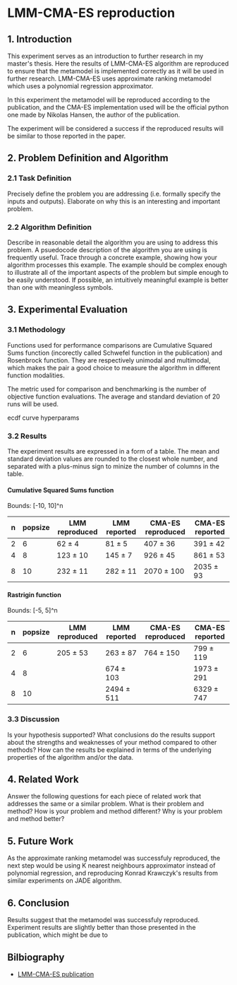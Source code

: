 # LMM-CMA-ES reproduction

## 1. Introduction
This experiment serves as an introduction to further research in my master's thesis. Here the results of LMM-CMA-ES algorithm are reproduced to ensure that the metamodel is implemented correctly as it will be used in further research. LMM-CMA-ES uses approximate ranking metamodel which uses a polynomial regression approximator.

In this experiment the metamodel will be reproduced according to the publication, and the CMA-ES implementation used will be the official python one made by Nikolas Hansen, the author of the publication.

The experiment will be considered a success if the reproduced results will be similar to those reported in the paper.

## 2. Problem Definition and Algorithm

### 2.1 Task Definition

Precisely define the problem you are addressing (i.e. formally specify the inputs and outputs). Elaborate on why this is an interesting and important problem.

### 2.2 Algorithm Definition

Describe in reasonable detail the algorithm you are using to address this problem. A psuedocode description of the algorithm you are using is frequently useful. Trace through a concrete example, showing how your algorithm processes this example. The example should be complex enough to illustrate all of the important aspects of the problem but simple enough to be easily understood. If possible, an intuitively meaningful example is better than one with meaningless symbols.

## 3. Experimental Evaluation

### 3.1 Methodology
Functions used for performance comparisons are Cumulative Squared Sums function (incorectly called Schwefel function in the publication) and Rosenbrock function. They are respectively unimodal and multimodal, which makes the pair a good choice to measure the algorithm in different function modalities.


The metric used for comparison and benchmarking is the number of objective function evaluations. The average and standard deviation of 20 runs will be used.


ecdf curve
hyperparams

### 3.2 Results
The experiment results are expressed in a form of a table. The mean and standard deviation values are rounded to the closest whole number, and separated with a plus-minus sign to minize the number of columns in the table.

#### Cumulative Squared Sums function
Bounds: [-10, 10]^n

| n | popsize | LMM reproduced | LMM reported | CMA-ES reproduced | CMA-ES reported |
|---|---------|----------------|--------------|-------------------|-----------------|
| 2 | 6       | 62 ± 4         | 81 ± 5       | 407 ± 36          | 391 ± 42        |
| 4 | 8       | 123 ± 10       | 145 ± 7      | 926 ± 45          | 861 ± 53        |
| 8 | 10      | 232 ± 11       | 282 ± 11     | 2070 ± 100        | 2035 ± 93       |

#### Rastrigin function
Bounds: [-5, 5]^n

| n | popsize | LMM reproduced | LMM reported | CMA-ES reproduced | CMA-ES reported |
|---|---------|----------------|--------------|-------------------|-----------------|
| 2 | 6       | 205 ± 53       | 263 ± 87     | 764 ± 150         | 799 ± 119       |
| 4 | 8       |                | 674 ± 103    |                   | 1973 ± 291      |
| 8 | 10      |                | 2494 ± 511   |                   | 6329 ± 747      |

### 3.3 Discussion

Is your hypothesis supported? What conclusions do the results support about the strengths and weaknesses of your method compared to other methods? How can the results be explained in terms of the underlying properties of the algorithm and/or the data.

## 4. Related Work

Answer the following questions for each piece of related work that addresses the same or a similar problem. What is their problem and method? How is your problem and method different? Why is your problem and method better?

## 5. Future Work
As the approximate ranking metamodel was successfuly reproduced, the next step would be using K nearest neighbours approximator instead of polynomial regression, and reproducing Konrad Krawczyk's results from similar experiments on JADE algorithm.

## 6. Conclusion
Results suggest that the metamodel was successfuly reproduced. Experiment results are slightly better than those presented in the publication, which might be due to

## Bilbiography
- [LMM-CMA-ES publication](http://www.cmap.polytechnique.fr/~nikolaus.hansen/ppsn06model.pdf)